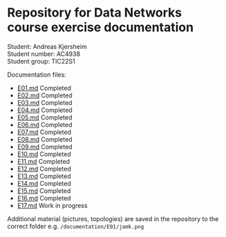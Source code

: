 # Repository for Data Networks course exercise documentation

Student: Andreas Kjersheim\
Student number: AC4938\
Student group: TIC22S1  

Documentation files:

- [E01.md](/documentation/E01.md) Completed
- [E02.md](/documentation/E02.md) Completed
- [E03.md](/documentation/E03.md) Completed
- [E04.md](/documentation/E04.md) Completed
- [E05.md](/documentation/E05.md) Completed
- [E06.md](/documentation/E06.md) Completed
- [E07.md](/documentation/E07.md) Completed
- [E08.md](/documentation/E08.md) Completed
- [E09.md](/documentation/E09.md) Completed
- [E10.md](/documentation/E10.md) Completed
- [E11.md](/documentation/E11.md) Completed
- [E12.md](/documentation/E12.md) Completed
- [E13.md](/documentation/E13.md) Completed
- [E14.md](/documentation/E14.md) Completed
- [E15.md](/documentation/E15.md) Completed
- [E16.md](/documentation/E16.md) Completed
- [E17.md](/documentation/E17.md) Work in progress

Additional material (pictures, topologies) are saved in the repository to the correct folder e.g. `/documentation/E01/jamk.png`

